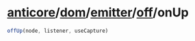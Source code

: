 # [anticore](../../../../../../#reference)/[dom](../../../#reference)/[emitter](../../#reference)/[off](../#reference)/<a name="reference">onUp</a>

```js
offUp(node, listener, useCapture)
```